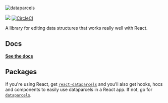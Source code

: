 ![dataparcels](https://user-images.githubusercontent.com/345320/48319791-4eece200-e666-11e8-8b19-252cd1135ae2.png)

<a href="https://www.npmjs.com/package/react-dataparcels"><img src="https://img.shields.io/npm/v/dataparcels.svg?style=flat-square"></a>
[![CircleCI](https://circleci.com/gh/blueflag/dataparcels/tree/master.svg?style=shield)](https://circleci.com/gh/blueflag/dataparcels/tree/master)

A library for editing data structures that works really well with React.

## Docs

**[See the docs](https://dataparcels.blueflag.codes)**

## Packages

If you're using React, get [`react-dataparcels`](https://www.npmjs.com/package/react-dataparcels) and you'll also get hooks, hocs and components to easily use dataparcels in a React app. If not, go for [`dataparcels`](https://www.npmjs.com/package/dataparcels).
